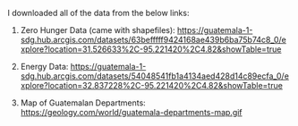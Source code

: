 

I downloaded all of the data from the below links:


1. Zero Hunger Data (came with shapefiles): https://guatemala-1-sdg.hub.arcgis.com/datasets/63befffff9424168ae439b6ba75b74c8_0/explore?location=31.526633%2C-95.221420%2C4.82&showTable=true


2. Energy Data: https://guatemala-1-sdg.hub.arcgis.com/datasets/54048541fb1a4134aed428d14c89ecfa_0/explore?location=32.837228%2C-95.221420%2C4.82&showTable=true


3. Map of Guatemalan Departments: https://geology.com/world/guatemala-departments-map.gif
